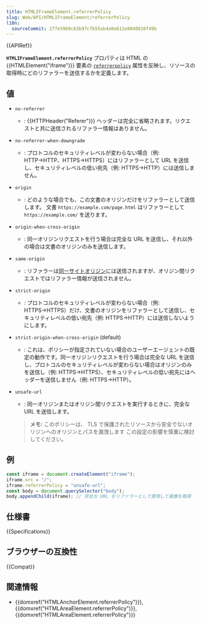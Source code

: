 ```yaml
---
title: HTMLIFrameElement.referrerPolicy
slug: Web/API/HTMLIFrameElement/referrerPolicy
l10n:
  sourceCommit: 277e5969c63b97cfb55ab4a0e612e8040810f49b
---
```


{{APIRef}}

**`HTMLIFrameElement.referrerPolicy`** プロパティは HTML の
{{HTMLElement("iframe")}} 要素の [`referrerpolicy`](/ja/docs/Web/HTML/Element/iframe#referrerpolicy) 属性を反映し、リソースの取得時にどのリファラーを送信するかを定義します。

## 値

- `no-referrer`
  - : {{HTTPHeader("Referer")}} ヘッダーは完全に省略されます。リクエストと共に送信されるリファラー情報はありません。
- `no-referrer-when-downgrade`
  - : プロトコルのセキュリティレベルが変わらない場合（例: HTTP→HTTP、HTTPS→HTTPS）にはリファラーとして URL を送信し、セキュリティレベルの低い宛先（例: HTTPS→HTTP）には送信しません。
- `origin`
  - : どのような場合でも、この文書のオリジンだけをリファラーとして送信します。
    文書 `https://example.com/page.html` はリファラーとして `https://example.com/` を送ります。
- `origin-when-cross-origin`
  - : 同一オリジンリクエストを行う場合は完全な URL を送信し、それ以外の場合は文書のオリジンのみを送信します。
- `same-origin`
  - : リファラーは[同一サイトオリジン](/ja/docs/Web/Security/Same-origin_policy)には送信されますが、オリジン間リクエストではリファラー情報が送信されません。
- `strict-origin`
  - : プロトコルのセキュリティレベルが変わらない場合（例: HTTPS→HTTPS）だけ、文書のオリジンをリファラーとして送信し、セキュリティレベルの低い宛先（例: HTTPS→HTTP）には送信しないようにします。
- `strict-origin-when-cross-origin` (default)
  - : これは、ポリシーが指定されていない場合のユーザーエージェントの既定の動作です。同一オリジンリクエストを行う場合は完全な URL を送信し、プロトコルのセキュリティレベルが変わらない場合はオリジンのみを送信し（例: HTTPS→HTTPS）、セキュリティレベルの低い宛先にはヘッダーを送信しません（例: HTTPS→HTTP）。
- `unsafe-url`
  - : 同一オリジンまたはオリジン間リクエストを実行するときに、完全な URL を送信します。

  > **メモ:** このポリシーは、 TLS で保護されたリソースから安全でないオリジンへのオリジンとパスを漏洩します
    この設定の影響を慎重に検討してください。

## 例

```js
const iframe = document.createElement("iframe");
iframe.src = "/";
iframe.referrerPolicy = "unsafe-url";
const body = document.querySelector("body");
body.appendChild(iframe); // 完全な URL をリファラーとして使用して画像を取得
```

## 仕様書

{{Specifications}}

## ブラウザーの互換性

{{Compat}}

## 関連情報

- {{domxref("HTMLAnchorElement.referrerPolicy")}},
  {{domxref("HTMLAreaElement.referrerPolicy")}},
  {{domxref("HTMLAreaElement.referrerPolicy")}}

